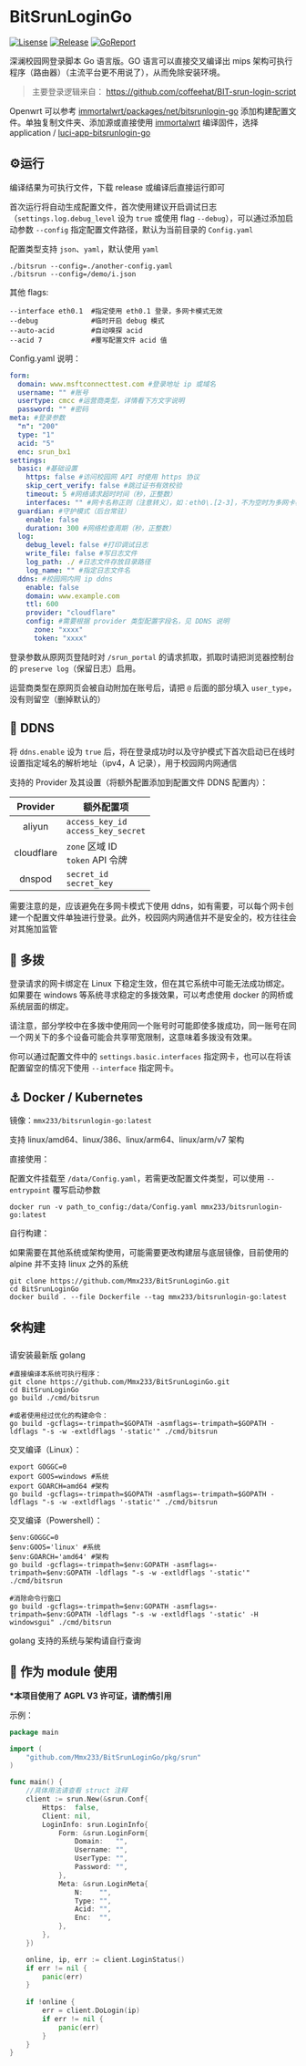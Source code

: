 # BitSrunLoginGo

[![Lisense](https://img.shields.io/github/license/Mmx233/BitSrunLoginGo)](https://github.com/Mmx233/BitSrunLoginGo/blob/main/LICENSE)
[![Release](https://img.shields.io/github/v/release/Mmx233/BitSrunLoginGo?color=blueviolet&include_prereleases)](https://github.com/Mmx233/BitSrunLoginGo/releases)
[![GoReport](https://goreportcard.com/badge/github.com/Mmx233/BitSrunLoginGo)](https://goreportcard.com/report/github.com/Mmx233/BitSrunLoginGo)

深澜校园网登录脚本 Go 语言版。GO 语言可以直接交叉编译出 mips 架构可执行程序（路由器）（主流平台更不用说了），从而免除安装环境。

> 主要登录逻辑来自： https://github.com/coffeehat/BIT-srun-login-script

Openwrt 可以参考 [immortalwrt/packages/net/bitsrunlogin-go](https://github.com/immortalwrt/packages/tree/master/net/bitsrunlogin-go) 添加构建配置文件。单独复制文件夹、添加源或直接使用 [immortalwrt](https://github.com/immortalwrt/immortalwrt) 编译固件，选择 application / [luci-app-bitsrunlogin-go](https://github.com/immortalwrt/luci/tree/master/applications/luci-app-bitsrunlogin-go)

## :gear:运行

编译结果为可执行文件，下载 release 或编译后直接运行即可

首次运行将自动生成配置文件，首次使用建议开启调试日志（`settings.log.debug_level` 设为 `true` 或使用 flag `--debug`），可以通过添加启动参数 `--config` 指定配置文件路径，默认为当前目录的 `Config.yaml`

配置类型支持 `json`、`yaml`，默认使用 `yaml`

```shell
./bitsrun --config=./another-config.yaml
./bitsrun --config=/demo/i.json
```

其他 flags:

```text
--interface eth0.1  #指定使用 eth0.1 登录，多网卡模式无效
--debug             #临时开启 debug 模式
--auto-acid         #自动嗅探 acid
--acid 7            #覆写配置文件 acid 值
```

Config.yaml 说明：

```yaml
form:
  domain: www.msftconnecttest.com #登录地址 ip 或域名
  username: "" #账号
  usertype: cmcc #运营商类型，详情看下方文字说明
  password: "" #密码
meta: #登录参数
  "n": "200"
  type: "1"
  acid: "5"
  enc: srun_bx1
settings:
  basic: #基础设置
    https: false #访问校园网 API 时使用 https 协议
    skip_cert_verify: false #跳过证书有效校验
    timeout: 5 #网络请求超时时间（秒，正整数）
    interfaces: "" #网卡名称正则（注意转义），如：eth0\.[2-3]，不为空时为多网卡模式
  guardian: #守护模式（后台常驻）
    enable: false 
    duration: 300 #网络检查周期（秒，正整数）
  log:
    debug_level: false #打印调试日志
    write_file: false #写日志文件
    log_path: ./ #日志文件存放目录路径
    log_name: "" #指定日志文件名
  ddns: #校园网内网 ip ddns
    enable: false
    domain: www.example.com
    ttl: 600
    provider: "cloudflare"
    config: #需要根据 provider 类型配置字段名，见 DDNS 说明
      zone: "xxxx"
      token: "xxxx"
```

登录参数从原网页登陆时对 `/srun_portal` 的请求抓取，抓取时请把浏览器控制台的 `preserve log`（保留日志）启用。

运营商类型在原网页会被自动附加在账号后，请把 `@` 后面的部分填入 `user_type`，没有则留空（删掉默认的）

## :bow_and_arrow: DDNS

将 `ddns.enable` 设为 `true` 后，将在登录成功时以及守护模式下首次启动已在线时设置指定域名的解析地址（ipv4，A 记录），用于校园网内网通信

支持的 Provider 及其设置（将额外配置添加到配置文件 DDNS 配置内）：

|  Provider  | 额外配置项                                   |
|:----------:|-----------------------------------------|
|   aliyun   | `access_key_id`<br/>`access_key_secret` |
| cloudflare | `zone` 区域 ID<br/>`token` API 令牌         |
|   dnspod   | `secret_id`<br/>`secret_key`            |

需要注意的是，应该避免在多网卡模式下使用 ddns，如有需要，可以每个网卡创建一个配置文件单独进行登录。此外，校园网内网通信并不是安全的，校方往往会对其施加监管

## :shower: 多拨

登录请求的网卡绑定在 Linux 下稳定生效，但在其它系统中可能无法成功绑定。如果要在 windows 等系统寻求稳定的多拨效果，可以考虑使用 docker 的网桥或系统层面的绑定。

请注意，部分学校中在多拨中使用同一个账号时可能即使多拨成功，同一账号在同一个网关下的多个设备可能会共享带宽限制，这意味着多拨没有效果。

你可以通过配置文件中的 `settings.basic.interfaces` 指定网卡，也可以在将该配置留空的情况下使用 `--interface` 指定网卡。

## :anchor: Docker / Kubernetes

镜像：`mmx233/bitsrunlogin-go:latest`

支持 linux/amd64、linux/386、linux/arm64、linux/arm/v7 架构

直接使用：

配置文件挂载至 `/data/Config.yaml`，若需更改配置文件类型，可以使用 `--entrypoint` 覆写启动参数

```shell
docker run -v path_to_config:/data/Config.yaml mmx233/bitsrunlogin-go:latest
```

自行构建：

如果需要在其他系统或架构使用，可能需要更改构建层与底层镜像，目前使用的 alpine 并不支持 linux 之外的系统

```shell
git clone https://github.com/Mmx233/BitSrunLoginGo.git
cd BitSrunLoginGo
docker build . --file Dockerfile --tag mmx233/bitsrunlogin-go:latest
```

## :hammer_and_wrench:构建

请安装最新版 golang

```shell
#直接编译本系统可执行程序：
git clone https://github.com/Mmx233/BitSrunLoginGo.git
cd BitSrunLoginGo
go build ./cmd/bitsrun

#或者使用经过优化的构建命令：
go build -gcflags=-trimpath=$GOPATH -asmflags=-trimpath=$GOPATH -ldflags "-s -w -extldflags '-static'" ./cmd/bitsrun

```

交叉编译（Linux）：

```shell
export GOGGC=0
export GOOS=windows #系统
export GOARCH=amd64 #架构
go build -gcflags=-trimpath=$GOPATH -asmflags=-trimpath=$GOPATH -ldflags "-s -w -extldflags '-static'" ./cmd/bitsrun
```

交叉编译（Powershell）：

```shell
$env:GOGGC=0
$env:GOOS='linux' #系统
$env:GOARCH='amd64' #架构
go build -gcflags=-trimpath=$env:GOPATH -asmflags=-trimpath=$env:GOPATH -ldflags "-s -w -extldflags '-static'" ./cmd/bitsrun

#消除命令行窗口
go build -gcflags=-trimpath=$env:GOPATH -asmflags=-trimpath=$env:GOPATH -ldflags "-s -w -extldflags '-static' -H windowsgui" ./cmd/bitsrun
```

golang 支持的系统与架构请自行查询

## :jigsaw: 作为 module 使用

**\*本项目使用了 AGPL V3 许可证，请酌情引用**

示例：

```go
package main

import (
	"github.com/Mmx233/BitSrunLoginGo/pkg/srun"
)

func main() {
    //具体用法请查看 struct 注释
    client := srun.New(&srun.Conf{
        Https:  false,
        Client: nil,
        LoginInfo: srun.LoginInfo{
            Form: &srun.LoginForm{
                Domain:   "",
                Username: "",
                UserType: "",
                Password: "",
            },
            Meta: &srun.LoginMeta{
                N:    "",
                Type: "",
                Acid: "",
                Enc:  "",
            },
        },
    })

    online, ip, err := client.LoginStatus()
    if err != nil {
        panic(err)
    }
	
    if !online {
        err = client.DoLogin(ip)
        if err != nil {
            panic(err)
        }	
    }
}
```
